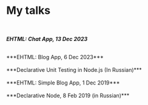 # My talks
<br>

***EHTML: Chat App, 13 Dec 2023***
<div class="youtube-video no-mt" id="iaP3Y4SW0MY"></div>

<br>
***EHTML: Blog App, 6 Dec 2023***
<div class="youtube-video no-mt" id="dzrW3D_yIrc"></div>

<br>
***Declarative Unit Testing in Node.js (In Russian)***
<div class="youtube-video no-mt" id="Ptz6kJ3NXGI"></div>

<br>
***EHTML: Simple Blog App, 1 Dec 2019***
<div class="youtube-video no-mt" id="lOf0NkNtWzI"></div>

</br>
***Declarative Node, 8 Feb 2019 (in Russian)***
<div class="youtube-video no-mt" id="xFLtvL-r34c"></div>
